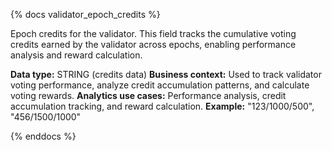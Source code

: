 {% docs validator_epoch_credits %}

Epoch credits for the validator. This field tracks the cumulative voting credits earned by the validator across epochs, enabling performance analysis and reward calculation.

**Data type:** STRING (credits data)
**Business context:** Used to track validator voting performance, analyze credit accumulation patterns, and calculate voting rewards.
**Analytics use cases:** Performance analysis, credit accumulation tracking, and reward calculation.
**Example:** "123/1000/500", "456/1500/1000"

{% enddocs %} 